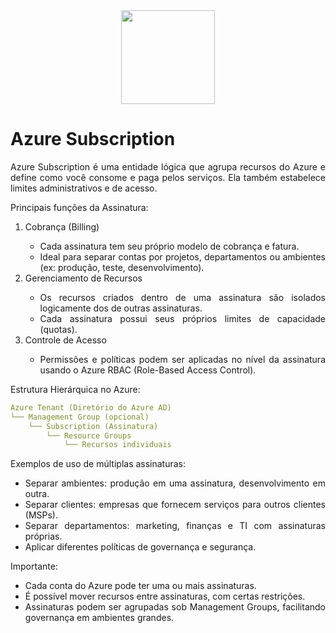 <div align="center">
  <div>
    <img height = "150" width = "150" src="https://cdn.jsdelivr.net/gh/devicons/devicon@latest/icons/azure/azure-original-wordmark.svg" />
  </div>
</div>

<h1>Azure Subscription</h1>

<p style="text-align: justify;">Azure Subscription é uma entidade lógica que agrupa recursos do Azure e define como você consome e paga pelos serviços. Ela também estabelece limites administrativos e de acesso.</p>

<p style="text-align: justify;">Principais funções da Assinatura:</p>

<ol>
  <li style="text-align: justify;">Cobrança (Billing)</li>
  <ul>
    <li style="text-align: justify;">Cada assinatura tem seu próprio modelo de cobrança e fatura.</li>
    <li style="text-align: justify;">Ideal para separar contas por projetos, departamentos ou ambientes (ex: produção, teste, desenvolvimento).</li>
  </ul>
  <li style="text-align: justify;">Gerenciamento de Recursos</li>
  <ul>
    <li style="text-align: justify;">Os recursos criados dentro de uma assinatura são isolados logicamente dos de outras assinaturas.</li>
    <li style="text-align: justify;">Cada assinatura possui seus próprios limites de capacidade (quotas).</li>
  </ul>
  <li style="text-align: justify;">Controle de Acesso</li>
  <ul>
    <li style="text-align: justify;">Permissões e políticas podem ser aplicadas no nível da assinatura usando o Azure RBAC (Role-Based Access Control).</li>
  </ul>
</ol>

<p style="text-align: justify;">Estrutura Hierárquica no Azure:</p>

```yaml
Azure Tenant (Diretório do Azure AD)
└── Management Group (opcional)
    └── Subscription (Assinatura)
        └── Resource Groups
            └── Recursos individuais
```

<p style="text-align: justify;">Exemplos de uso de múltiplas assinaturas:</p>

<ul>

  <li style="text-align: justify;">Separar ambientes: produção em uma assinatura, desenvolvimento em outra.</li>

  <li style="text-align: justify;">Separar clientes: empresas que fornecem serviços para outros clientes (MSPs).</li>

  <li style="text-align: justify;">Separar departamentos: marketing, finanças e TI com assinaturas próprias.</li>

  <li style="text-align: justify;">Aplicar diferentes políticas de governança e segurança.</li>

</ul>

<p style="text-align: justify;">Importante:</p>

<ul>

  <li style="text-align: justify;">Cada conta do Azure pode ter uma ou mais assinaturas.</li>

  <li style="text-align: justify;">É possível mover recursos entre assinaturas, com certas restrições.</li>

  <li style="text-align: justify;">Assinaturas podem ser agrupadas sob Management Groups, facilitando governança em ambientes grandes.</li>

</ul>
